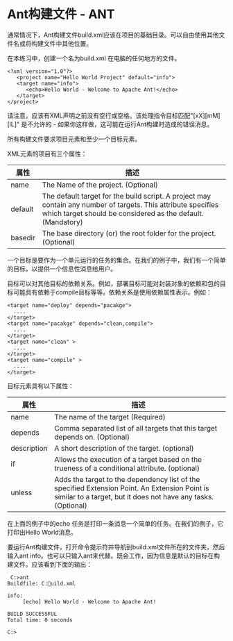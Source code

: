 # Ant构建文件 - ANT

通常情况下，Ant构建文件build.xml应该在项目的基础目录。可以自由使用其他文件名或将构建文件中其他位置。

在本练习中，创建一个名为build.xml 在电脑的任何地方的文件。

```
<?xml version="1.0"?>
   <project name="Hello World Project" default="info">
   <target name="info">
      <echo>Hello World - Welcome to Apache Ant!</echo>
   </target>
</project>
```

请注意，应该有XML声明之前没有空行或空格。该处理指令目标匹配"[xX][mM][lL]" 是不允许的 - 如果你这样做，这可能在运行Ant构建时造成的错误消息。

所有构建文件要求项目元素和至少一个目标元素。

XML元素的项目有三个属性：

| 属性 | 描述 |
| --- | --- |
| name | The Name of the project. (Optional) |
| default | The default target for the build script. A project may contain any number of targets. This attribute specifies which target should be considered as the default. (Mandatory) |
| basedir | The base directory (or) the root folder for the project. (Optional) |

一个目标是要作为一个单元运行的任务的集合。在我们的例子中，我们有一个简单的目标，以提供一个信息性消息给用户。

目标可以对其他目标的依赖关系。例如，部署目标可能对封装对象的依赖和包的目标可能具有依赖于compile目标等等。依赖关系是使用依赖属性表示。例如：

```
<target name="deploy" depends="pacakge">
  ....
</target>
<target name="pacakge" depends="clean,compile">
  ....
</target>
<target name="clean" >
  ....
</target>
<target name="compile" >
  ....
</target>
```

目标元素具有以下属性：

| 属性 | 描述 |
| --- | --- |
| name | The name of the target (Required) |
| depends | Comma separated list of all targets that this target depends on. (Optional) |
| description | A short description of the target. (optional) |
| if | Allows the execution of a target based on the trueness of a conditional attribute. (optional) |
| unless | Adds the target to the dependency list of the specified Extension Point. An Extension Point is similar to a target, but it does not have any tasks. (Optional) |

在上面的例子中的echo 任务是打印一条消息一个简单的任务。在我们的例子，它打印出Hello World消息。

要运行Ant构建文件，打开命令提示符并导航到build.xml文件所在的文件夹，然后输入ant info。也可以只输入ant来代替。既会工作，因为信息是默认的目标在构建文件。应该看到下面的输出：

```
 C:>ant
Buildfile: C:uild.xml

info:
     [echo] Hello World - Welcome to Apache Ant!

BUILD SUCCESSFUL
Total time: 0 seconds

C:>
```

